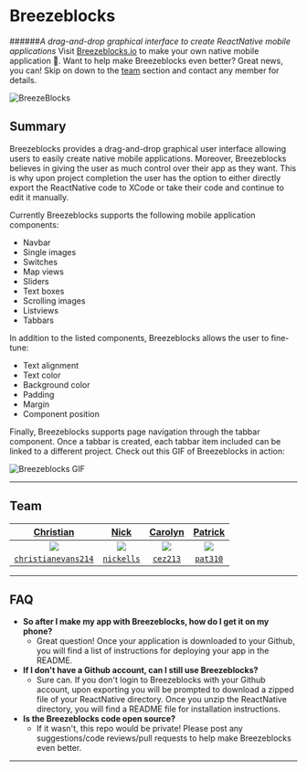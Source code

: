 # Breezeblocks
######*A drag-and-drop graphical interface to create ReactNative mobile applications* 
Visit [Breezeblocks.io](http://www.breezeblocks.io) to make your own native mobile application :dog:.  Want to help make Breezeblocks even better?  Great news, you can!  Skip on down to the [team](#Team) section and contact any member for details.

![BreezeBlocks](http://i.imgur.com/Mx6Glyv.png)

## Summary
Breezeblocks provides a drag-and-drop graphical user interface allowing users to easily create native mobile applications.  Moreover, Breezeblocks believes in giving the user as much control over their app as they want.  This is why upon project completion the user has the option to either directly export the ReactNative code to XCode or take their code and continue to edit it manually.  

Currently Breezeblocks supports the following mobile application components:
* Navbar
* Single images
* Switches
* Map views
* Sliders
* Text boxes
* Scrolling images
* Listviews
* Tabbars

In addition to the listed components, Breezeblocks allows the user to fine-tune:
* Text alignment
* Text color
* Background color
* Padding
* Margin
* Component position

Finally, Breezeblocks supports page navigation through the tabbar component.  Once a tabbar is created, each tabbar item included can be linked to a different project.  Check out this GIF of Breezeblocks in action:

![Breezeblocks GIF](http://g.recordit.co/pNcQcOFgVR.gif)

---

## <a name="Team">Team</a>

| <a href="https://github.com/christianevans214" target="_blank">**Christian**</a> | <a href="https://github.com/nickells" target="_blank">**Nick**</a> | <a href="https://github.com/cez213" target="_blank">**Carolyn**</a> | <a href="https://github.com/pat310" target="_blank">**Patrick**</a> |
|:---:|:---:|:---:|:---:|
| <img src="https://avatars0.githubusercontent.com/u/11511427?v=3&s=400?s=200"> | <img src="https://avatars1.githubusercontent.com/u/10698677?v=3&s=400?s=200"> | <img src="https://avatars1.githubusercontent.com/u/12144611?v=3&s=400?s=200"> | <img src="https://avatars3.githubusercontent.com/u/12212504?v=3&s=460?s=200"> |
| <a href="http://github.com/christianevans214" target="_blank">`christianevans214`</a> | <a href="http://github.com/nickells" target="_blank">`nickells`</a> | <a href="http://github.com/cez213" target="_blank">`cez213`</a> | <a href="http://github.com/pat310" target="_blank">`pat310`</a> |

---

## FAQ


- **So after I make my app with Breezeblocks, how do I get it on my phone?**
    - Great question!  Once your application is downloaded to your Github, you will find a list of instructions for deploying your app in the README.
- **If I don't have a Github account, can I still use Breezeblocks?**
    - Sure can.  If you don't login to Breezeblocks with your Github account, upon exporting you will be prompted to download a zipped file of your ReactNative directory.  Once you unzip the ReactNative directory, you will find a README file for installation instructions.
- **Is the Breezeblocks code open source?**
    - If it wasn't, this repo would be private!  Please post any suggestions/code reviews/pull requests to help make Breezeblocks even better.

---
